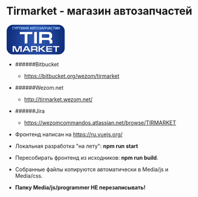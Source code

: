 # Tirmarket - магазин автозапчастей

![Scheme](Media/pic/logo.png)

- ######Bitbucket
    - https://bitbucket.org/wezom/tirmarket
- ######Wezom.net
    - http://tirmarket.wezom.net/
- ######Jira
   - https://wezomcommandos.atlassian.net/browse/TIRMARKET

- Фронтенд написан на https://ru.vuejs.org/
- Локальная разработка "на лету": **npm run start**
- Пересобирать фронтенд из исходников: **npm run build**.
- Собранные файлы копируются автоматически в Media/js и Media/css. 
- **Папку Media/js/programmer НЕ перезаписывать!**